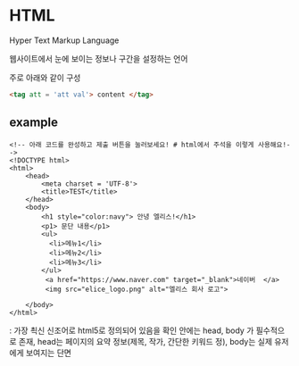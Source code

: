 # HTML
Hyper Text Markup Language

웹사이트에서 눈에 보이는 정보나 구간을 설정하는 언어

주로 아래와 같이 구성
```html
<tag att = 'att val'> content </tag>
```
## example
```
<!-- 아래 코드를 완성하고 제출 버튼을 눌러보세요! # html에서 주석을 이렇게 사용해요!-->
<!DOCTYPE html> 
<html>    
    <head>
        <meta charset = 'UTF-8'>
        <title>TEST</title>
    </head>
    <body>
        <h1 style="color:navy"> 안녕 엘리스!</h1>
        <p1> 문단 내용</p1>
        <ul>
          <li>메뉴1</li>
          <li>메뉴2</li>
          <li>메뉴3</li>
        </ul>
         <a href="https://www.naver.com" target="_blank">네이버  </a>
         <img src="elice_logo.png" alt="엘리스 회사 로고">

    </body>
</html>    
```

<!DOCTYPE html> : 가장 쵝신 신조어로 html5로 정의되어 있음을 확인
<html>안에는 head, body 가 필수적으로 존재, head는 페이지의 요약 정보(제목, 작가, 간단한 키워드 정), body는 실제 유저에게 보여지는 단면 

